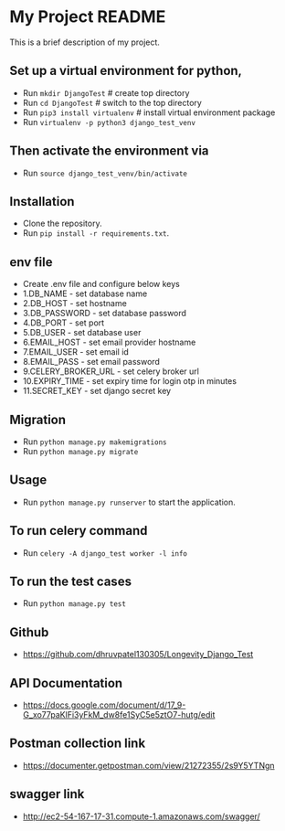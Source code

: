 # My Project README

This is a brief description of my project.

## Set up a virtual environment for python,
- Run `mkdir DjangoTest`                                    # create top directory
- Run `cd DjangoTest`                                       # switch to the top directory
- Run `pip3 install virtualenv`                             # install virtual environment package
- Run `virtualenv -p python3 django_test_venv`

## Then activate the environment via
- Run `source django_test_venv/bin/activate`

## Installation
- Clone the repository.
- Run `pip install -r requirements.txt`.

## env file
- Create .env file and configure below keys
- 1.DB_NAME - set database name
- 2.DB_HOST - set hostname
- 3.DB_PASSWORD - set database password
- 4.DB_PORT - set port
- 5.DB_USER - set database user
- 6.EMAIL_HOST - set email provider hostname
- 7.EMAIL_USER - set email id
- 8.EMAIL_PASS - set email password
- 9.CELERY_BROKER_URL - set celery broker url
- 10.EXPIRY_TIME - set expiry time for login otp in minutes
- 11.SECRET_KEY  - set django secret key

## Migration
- Run `python manage.py makemigrations`
- Run `python manage.py migrate`

## Usage
- Run `python manage.py runserver` to start the application.

## To run celery command
- Run `celery -A django_test worker -l info`

## To run the test cases
- Run `python manage.py test`

## Github 
- https://github.com/dhruvpatel130305/Longevity_Django_Test

## API Documentation
- https://docs.google.com/document/d/17_9-G_xo77paKlFi3yFkM_dw8fe1SyC5e5ztO7-hutg/edit

## Postman collection link
- https://documenter.getpostman.com/view/21272355/2s9Y5YTNgn

## swagger link
- http://ec2-54-167-17-31.compute-1.amazonaws.com/swagger/
